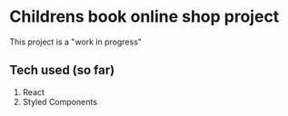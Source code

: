 # Childrens book online shop project

This project is a "work in progress"

## Tech used (so far)

1. React
2. Styled Components



